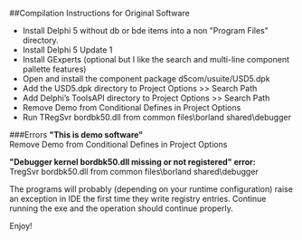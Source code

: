 ##Compilation Instructions for Original Software

- Install Delphi 5 without db or bde items into a non "Program Files" directory.
- Install Delphi 5 Update 1
- Install GExperts (optional but I like the search and multi-line component pallette features)
- Open and install the component package d5com/usuite/USD5.dpk
- Add the USD5.dpk directory to Project Options >> Search Path
- Add Delphi’s ToolsAPI directory to Project Options >> Search Path
- Remove Demo from Conditional Defines in Project Options
- Run TRegSvr bordbk50.dll from common files\borland shared\debugger

###Errors
**"This is demo software"**  
Remove Demo from Conditional Defines in Project Options

**"Debugger kernel bordbk50.dll missing or not registered" error:**  
TregSvr bordbk50.dll from common files\borland shared\debugger

The programs will probably (depending on your runtime configuration) raise an exception in IDE the first time they write registry entries. Continue running the exe and the operation should continue properly.

Enjoy!